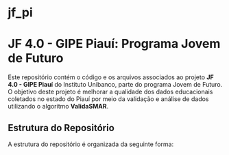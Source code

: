 # jf_pi

# JF 4.0 - GIPE Piauí: Programa Jovem de Futuro

Este repositório contém o código e os arquivos associados ao projeto **JF 4.0 - GIPE Piauí** do Instituto Unibanco, parte do programa Jovem de Futuro. O objetivo deste projeto é melhorar a qualidade dos dados educacionais coletados no estado do Piauí por meio da validação e análise de dados utilizando o algoritmo **ValidaSMAR**.

## Estrutura do Repositório

A estrutura do repositório é organizada da seguinte forma:

